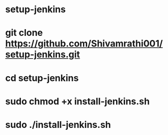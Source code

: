 # setup-jenkins
# git clone https://github.com/Shivamrathi001/setup-jenkins.git
# cd setup-jenkins
# sudo chmod +x install-jenkins.sh
# sudo ./install-jenkins.sh
